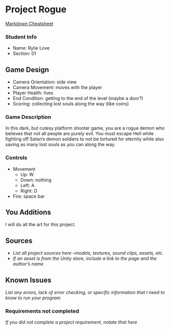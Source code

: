 # Project Rogue

[Markdown Cheatsheet](https://github.com/adam-p/markdown-here/wiki/Markdown-Here-Cheatsheet)

### Student Info

-   Name: Rylie Love
-   Section: 01

## Game Design

-   Camera Orientation: side view
-   Camera Movement: moves with the player
-   Player Health: lives
-   End Condition: getting to the end of the level (maybe a door?)
-   Scoring: collecting lost souls along the way (like coins)

### Game Description

In this dark, but cutesy platform shooter game, you are a rogue demon who believes that not all people are purely evil. You must escape Hell while fighting off Satan’s demon soldiers to not be tortured for eternity while also saving as many lost souls as you can along the way. 

### Controls

-   Movement
    -   Up: W
    -   Down: nothing
    -   Left: A
    -   Right: D
-   Fire: space bar

## You Additions

I will do all the art for this project.

## Sources

-   _List all project sources here –models, textures, sound clips, assets, etc._
-   _If an asset is from the Unity store, include a link to the page and the author’s name_

## Known Issues

_List any errors, lack of error checking, or specific information that I need to know to run your program_

### Requirements not completed

_If you did not complete a project requirement, notate that here_

